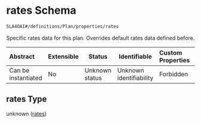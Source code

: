 # rates Schema

```txt
SLA4OAI#/definitions/Plan/properties/rates
```

Specific rates data for this plan. Overrides default rates data defined before.


| Abstract            | Extensible | Status         | Identifiable            | Custom Properties | Additional Properties | Access Restrictions | Defined In                                                                    |
| :------------------ | ---------- | -------------- | ----------------------- | :---------------- | --------------------- | ------------------- | ----------------------------------------------------------------------------- |
| Can be instantiated | No         | Unknown status | Unknown identifiability | Forbidden         | Allowed               | none                | [SLA4OAI.schema.json\*](../SLA4OAI.schema.json "open original schema") |

## rates Type

unknown ([rates](sla4oai-definitions-plan-properties-rates.md))
